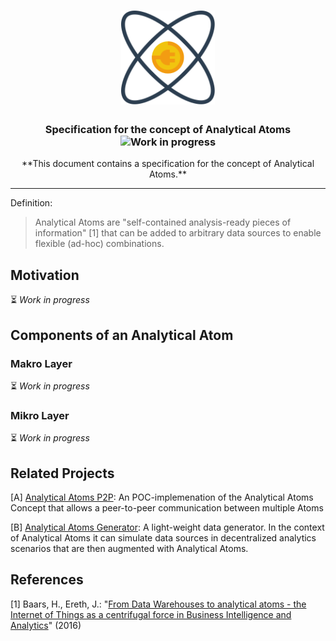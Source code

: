 <h1 align="center">
  <img width="150" src="./figures/logo.svg" alt="" />
</h1>

<h3 align="center">Specification for the concept of Analytical Atoms <img src="https://img.shields.io/badge/status-Work%20in%20progress-yellow.svg?style=flat-square" alt="Work in progress" /></h3>

<p align="center">
**This document contains a specification for the concept of Analytical Atoms.**
</p>

------
Definition:

> Analytical Atoms are "self-contained analysis-ready pieces of information" [1] that can be added to arbitrary data sources to enable flexible (ad-hoc) combinations.

## Motivation

:hourglass_flowing_sand: *Work in progress*

## Components of an Analytical Atom

### Makro Layer

:hourglass_flowing_sand: *Work in progress*

### Mikro Layer

:hourglass_flowing_sand: *Work in progress*

## Related Projects

[A] [Analytical Atoms P2P](https://github.com/JEreth/a-atom-p2p): An POC-implemenation of the Analytical Atoms Concept that allows a peer-to-peer communication between multiple Atoms

[B] [Analytical Atoms Generator](https://github.com/JEreth/a-atom-generator): A light-weight data generator. In the context of Analytical Atoms it can simulate data sources in decentralized analytics scenarios that are then augmented with Analytical Atoms. 


## References

[1] Baars, H., Ereth, J.: "[From Data Warehouses to analytical atoms - the Internet of Things as a centrifugal force in Business Intelligence and Analytics](http://aisel.aisnet.org/cgi/viewcontent.cgi?article=1002&context=ecis2016_rp)" (2016)

